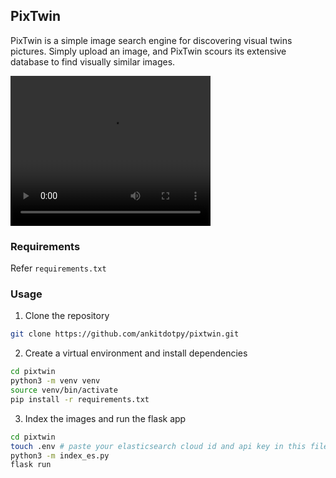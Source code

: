 PixTwin
---
PixTwin is a simple image search engine for discovering visual twins pictures. Simply upload an image, and PixTwin scours its extensive database to find visually similar images.

<video width="320" height="240" controls>
  <source src="demo/demo.mkv" type="video/mp4">
</video>


### Requirements
Refer `requirements.txt`

### Usage
1. Clone the repository
```sh
git clone https://github.com/ankitdotpy/pixtwin.git
```
2. Create a virtual environment and install dependencies
```sh
cd pixtwin
python3 -m venv venv
source venv/bin/activate
pip install -r requirements.txt
```
3. Index the images and run the flask app
```sh
cd pixtwin
touch .env # paste your elasticsearch cloud id and api key in this file
python3 -m index_es.py
flask run
```